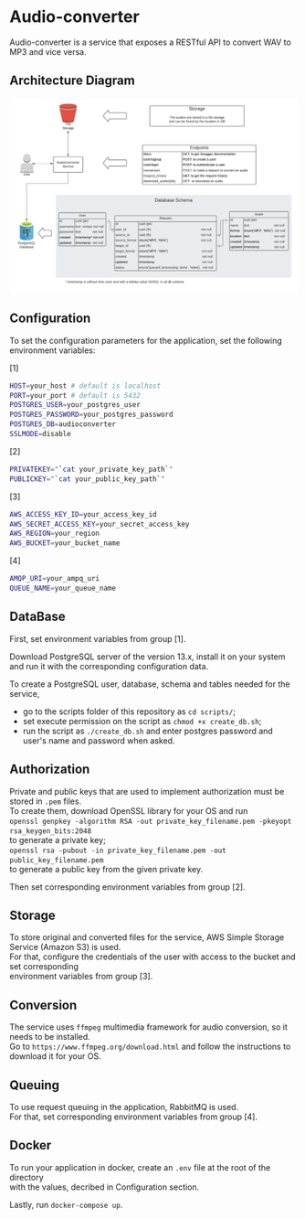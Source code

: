 # Audio-converter

Audio-converter is a service that exposes a RESTful API to convert WAV to MP3 and vice versa.

## Architecture Diagram

![diagram](docs/architecture.jpeg)

## Configuration

To set the configuration parameters for the application, set the following environment variables:

[1]  
```bash
HOST=your_host # default is localhost
PORT=your_port # default is 5432 
POSTGRES_USER=your_postgres_user 
POSTGRES_PASSWORD=your_postgres_password  
POSTGRES_DB=audioconverter  
SSLMODE=disable  
```
[2]  
```bash
PRIVATEKEY="`cat your_private_key_path`"
PUBLICKEY="`cat your_public_key_path`" 
```
[3]  
```bash
AWS_ACCESS_KEY_ID=your_access_key_id  
AWS_SECRET_ACCESS_KEY=your_secret_access_key  
AWS_REGION=your_region  
AWS_BUCKET=your_bucket_name  
```
[4]  
```bash
AMQP_URI=your_ampq_uri
QUEUE_NAME=your_queue_name 
```

## DataBase

First, set environment variables from group [1].

Download PostgreSQL server of the version 13.x, install it on your system  
and run it with the corresponding configuration data.  

To create a PostgreSQL user, database, schema and tables needed for the service,  

* go to the scripts folder of this repository as `cd scripts/`;  
* set execute permission on the script as `chmod +x create_db.sh`;  
* run the script as `./create_db.sh` and enter postgres password and user's name and password when asked.  

## Authorization

Private and public keys that are used to implement authorization must be stored in `.pem` files.  
To create them, download OpenSSL library for your OS and run  
`openssl genpkey -algorithm RSA -out private_key_filename.pem -pkeyopt rsa_keygen_bits:2048`  
to generate a private key;  
`openssl rsa -pubout -in private_key_filename.pem -out public_key_filename.pem`  
to generate a public key from the given private key.  

Then set corresponding environment variables from group [2].  

## Storage

To store original and converted files for the service, AWS Simple Storage Service (Amazon S3) is used.  
For that, configure the credentials of the user with access to the bucket and set corresponding  
environment variables from group [3].  

## Conversion

The service uses `ffmpeg` multimedia framework for audio conversion, so it needs to be installed.  
Go to `https://www.ffmpeg.org/download.html` and follow the instructions to download it for your OS.

## Queuing

To use request queuing in the application, RabbitMQ is used.  
For that, set corresponding environment variables from group [4].  

## Docker

To run your application in docker, create an `.env` file at the root of the directory  
with the values, decribed in Configuration section.  

Lastly, run `docker-compose up`.  
